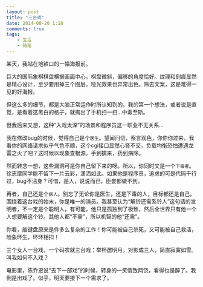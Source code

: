 ```yaml
---
layout: post
title: "三台戏"
date: 2014-08-20 1:18
comments: true
tags: 
	- 生活
	- 随笔
---
```


某天，我站在地铁口的一幅海报前。

巨大的国际象棋棋盘横据画面中心，棋盘微斜，偏移的角度恰好。纹理和刻痕显然是精心设计，至少要用掉三个图层。哑光效果也异常出色。除去文案，这是难得一见的好海报。

但这么多的细节，都是大脑正常运作时所认知到的。我的第一个想法，或者说是直觉，是看着这黑白的格子，就掏出了手机扫一扫…中毒至斯。

但我后来又想，这种“入戏太深”的场景和程序员这一职业不无关系…
<!-- more -->
我在修改bug的时候，觉得自己是个``医生``。望闻问切，察言观色，你你你过来，我看你的网络请求似乎气色不顺，这个cgi接口显然心肾不交，负载均衡恐怕遭遇龙雷之火了吧？这时候以现象查根源，手到擒来，药到病除。

然而转念一想，这些漏洞可是你自己留下来的呀。所以，你同时又是一个``下毒者``。徐志摩同学能不留下一片云彩，潇洒如此。如果他是程序员，追求的可是代码千行过，bug不沾身？可惜，是人，说说而已，臣妾都做不到。

再者，自己还是个``病人``。别忘了无论你是医生，还是下毒的人，目标都还是自己。围绕着这台戏的始末，你是唯一的演员。我甚至认为“解铃还需系铃人”这句话的发明者，不一定是个聪明人，有可能，他只是孤独到了极致，然后全世界只有他一个人想要解这个铃。其他人都“不需”，所以机智的他“还需”。

你看，敲键盘原来是件多么复杂的工作！你可能被自己杀死，又可能被自己救活，险象环生，环环相扣！

三个女人一台戏，一个码农就三台戏；举杯邀明月，对影成三人，简直寂寞如雪。叫我如何不入戏？

电影里，陈乔恩说“去下一部戏”的时候，转身的一笑情致两饶，看得也是醉了。我倒是出戏了。似乎，明天要接下一个需求了。


